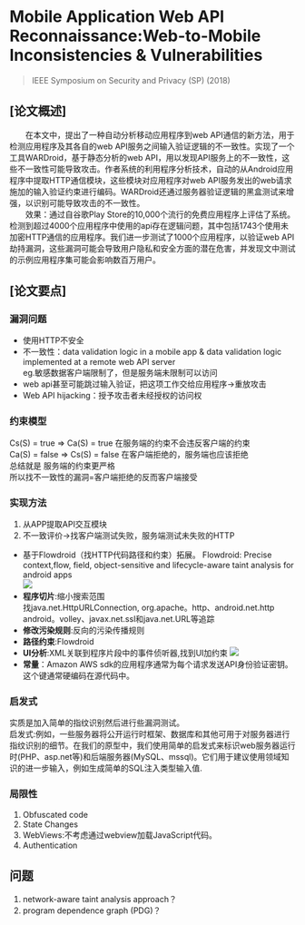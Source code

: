 # Mobile Application Web API Reconnaissance:Web-to-Mobile Inconsistencies & Vulnerabilities
>IEEE Symposium on Security and Privacy (SP) (2018)

## [论文概述]

&emsp;&emsp;在本文中，提出了一种自动分析移动应用程序到web API通信的新方法，用于检测应用程序及其各自的web API服务之间输入验证逻辑的不一致性。实现了一个工具WARDroid，基于静态分析的web API，用以发现API服务上的不一致性，这些不一致性可能导致攻击。作者系统的利用程序分析技术，自动的从Android应用程序中提取HTTP通信模块，这些模块对应用程序对web API服务发出的web请求施加的输入验证约束进行编码。WARDroid还通过服务器验证逻辑的黑盒测试来增强，以识别可能导致攻击的不一致性。  
&emsp;&emsp;效果：通过自谷歌Play Store的10,000个流行的免费应用程序上评估了系统。检测到超过4000个应用程序中使用的api存在逻辑问题，其中包括1743个使用未加密HTTP通信的应用程序。我们进一步测试了1000个应用程序，以验证web API劫持漏洞，这些漏洞可能会导致用户隐私和安全方面的潜在危害，并发现文中测试的示例应用程序集可能会影响数百万用户。   
## [论文要点]
### 漏洞问题
- 使用HTTP不安全
- 不一致性：data validation logic in a mobile app & data validation logic implemented at a remote web API server    
eg.敏感数据客户端限制了，但是服务端未限制可以访问 
- web api甚至可能跳过输入验证，把这项工作交给应用程序->重放攻击
- Web API hijacking：授予攻击者未经授权的访问权
### 约束模型
Cs(S) = true => Ca(S) = true 在服务端的约束不会违反客户端的约束   
Ca(S) = false => Cs(S) = false 在客户端拒绝的，服务端也应该拒绝   
总结就是 服务端的约束更严格   
所以找不一致性的漏洞=客户端拒绝的反而客户端接受   
### 实现方法
1. 从APP提取API交互模块
2. 不一致评价->找客户端测试失败，服务端测试未失败的HTTP
- 基于Flowdroid（找HTTP代码路径和约束）拓展。
Flowdroid: Precise context,flow, field, object-sensitive and lifecycle-aware taint analysis for android apps     
![](https://raw.githubusercontent.com/ReAbout/IoT-Home/master/images/android_api_1.PNG?token=AI5pPUIu4fwgg2urvl5gTWGXs1bugSTzks5ciLfMwA%3D%3D)
- __程序切片__:缩小搜索范围    
找java.net.HttpURLConnection, org.apache。http、android.net.http android。volley、javax.net.ssl和java.net.URL等追踪
- __修改污染规则__:反向的污染传播规则
- __路径约束__:Flowdroid
- __UI分析__:XML关联到程序片段中的事件侦听器,找到UI加约束
![](https://raw.githubusercontent.com/ReAbout/IoT-Home/master/images/android_api_2.PNG?token=AI5pPSE3TT8njcUgLizyHMCk20beS_jrks5ciLfpwA%3D%3D)
- __常量__：Amazon AWS sdk的应用程序通常为每个请求发送API身份验证密钥。这个键通常硬编码在源代码中。
### 启发式
实质是加入简单的指纹识别然后进行些漏洞测试。   
启发式:例如，一些服务器将公开运行时框架、数据库和其他可用于对服务器进行指纹识别的细节。在我们的原型中，我们使用简单的启发式来标识web服务器运行时(PHP、asp.net等)和后端服务器(MySQL、mssql)。它们用于建议使用领域知识的进一步输入，例如生成简单的SQL注入类型输入值.
### 局限性
1. Obfuscated code   
2. State Changes
3. WebViews:不考虑通过webview加载JavaScript代码。
4. Authentication
## 问题
1. network-aware taint analysis approach？
2. program dependence graph (PDG)？
